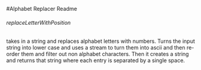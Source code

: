 #Alphabet Replacer Readme

###### replaceLetterWithPosition
takes in a string and replaces alphabet letters with numbers. Turns the input string into lower case and uses a stream to turn them into ascii and then re-order them and filter out non alphabet characters.
Then it creates a string and returns that string where each entry is separated by a single space.
